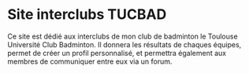 # Site interclubs TUCBAD

Ce site est dédié aux interclubs de mon club de badminton le Toulouse Université Club Badminton.
Il donnera les résultats de chaques équipes, permet de créer un profil personnalisé, et permettra également aux membres de communiquer entre eux via un forum.
